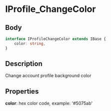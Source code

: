 # IProfile_ChangeColor

## Body

```typescript
interface IProfileChangeColor extends IBase {
    color: string,
}
```

## Description

Change account profile background color

## Properties

**color**: hex color code, example: '#5075ab'